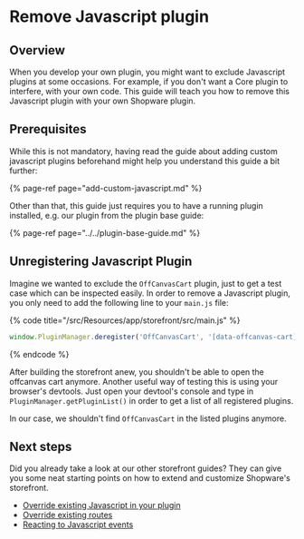 # Remove Javascript plugin

## Overview

When you develop your own plugin, you might want to exclude Javascript plugins at some occasions. For example, if you 
don't want a Core plugin to interfere, with your own code. This guide will teach you how to remove this Javascript plugin with
your own Shopware plugin.

## Prerequisites

While this is not mandatory, having read the guide about adding custom javascript plugins beforehand might help you understand this guide a bit further: 

{% page-ref page="add-custom-javascript.md" %}

Other than that, this guide just requires you to have a running plugin installed, e.g. our plugin from the 
plugin base guide:

{% page-ref page="../../plugin-base-guide.md" %}

## Unregistering Javascript Plugin

Imagine we wanted to exclude the `OffCanvasCart` plugin, just to get a test case which can be inspected easily.
In order to remove a Javascript plugin, you only need to add the following line to your `main.js` file:

{% code title="<plugin root>/src/Resources/app/storefront/src/main.js" %}
```javascript
window.PluginManager.deregister('OffCanvasCart', '[data-offcanvas-cart]');
```
{% endcode %}

After building the storefront anew, you shouldn't be able to open the offcanvas cart anymore. Another useful way of
testing this is using your browser's devtools. Just open your devtool's console and 
type in `PluginManager.getPluginList()` in order to get a list of all registered plugins.

In our case, we shouldn't find `OffCanvasCart` in the listed plugins anymore.

## Next steps

Did you already take a look at our other storefront guides? They can give you some neat starting points on how to extend
and customize Shopware's storefront.
* [Override existing Javascript in your plugin](./override-existing-javascript.md)
* [Override existing routes](./override-existing-routes.md)
* [Reacting to Javascript events](./reacting-to-javascript-events.md)
